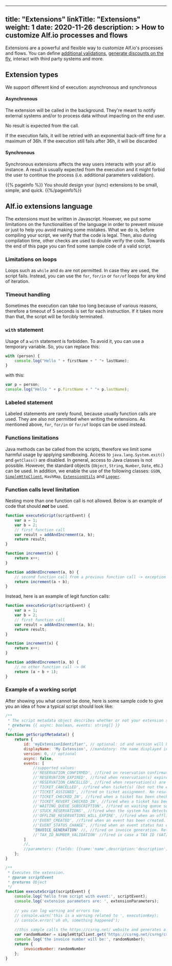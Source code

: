 
---
title: "Extensions"
linkTitle: "Extensions"
weight: 1
date: 2020-11-26
description: >
  How to customize Alf.io processes and flows
---

Extensions are a powerful and flexible way to customize Alf.io's processes and flows. You can define [additional validations](./reference/reservation/#reservation-validation), [generate discounts on the fly](./reference/reservation/#dynamic-discount-application), interact with third party systems and more.

## Extension types

We support different kind of execution: asynchronous and synchronous

#### Asynchronous
The extension will be called in the background. They're meant to notify external systems and/or to process data without impacting on the end user.

No result is expected from the call.

If the execution fails, it will be retried with an exponential back-off time for a maximum of 36h.
If the execution still fails after 36h, it will be discarded

#### Synchronous

Synchronous extensions affects the way users interacts with your alf.io instance. A result is usually expected from the execution and it might forbid the user to continue the process (i.e. additional parameters validation).

{{% pageinfo %}}
You should design your (sync) extensions to be small, simple, and quick.
{{%/pageinfo%}}

## Alf.io extensions language

The extensions must be written in Javascript. However, we put some limitations on the functionalities of the language 
in order to prevent misuse or just to help you avoid making some mistakes. What we do is, before compiling your script, 
we verify that the code is legal. Then, also during compilation time, other checks are used to double verify the code.
Towards the end of this page you can find some sample code of a valid script.

### Limitations on loops

Loops such as `while` and `do` are not permitted. In case they are used, the script fails. Instead, you can use 
the `for`, `for/in` or `for/of` loops for any kind of iteration.

### Timeout handling

Sometimes the execution can take too long because of various reasons, therefore a timeout of 5 seconds is set for
each instruction. If it takes more than that, the script will be forcibly terminated.

### `with` statement

Usage of a `with` statement is forbidden. To avoid it, you can use a temporary variable. So, you can replace this:
```javascript
with (person) {
    console.log("Hello " + firstName + " "+ lastName);
}
```
with this:
```javascript
var p = person;
console.log("Hello " + p.firstName + " "+ p.lastName);
```
### Labeled statement

Labeled statements are rarely found, because usually function calls are used. They are also not permitted when writing 
the extensions. As mentioned above, `for`, `for/in` or `for/of` loops can be used instead.

### Functions limitations

Java methods can be called from the scripts, therefore we limit some harmful usage by applying sandboxing. Access to
`java.lang.System.exit()` and `getClass()` are disabled. In general, access to Java classes is not possible. However,
the standard objects (`Object`, `String`, `Number`, `Date`, etc.) can be used. In addition, we enable the use of
the following classes: `GSON`, [`SimpleHttpClient`](https://github.com/alfio-event/alf.io/blob/master/src/main/java/alfio/extension/SimpleHttpClient.java),
 `HashMap`, [`ExtensionUtils`]( https://github.com/alfio-event/alf.io/blob/master/src/main/java/alfio/extension/ExtensionUtils.java) 
 and [`Logger`](https://logging.apache.org/log4j/2.x/log4j-api/apidocs/org/apache/logging/log4j/Logger.html).


### Function calls level limitation

Nesting more than one function call is not allowed. Below is an example of code that should ***not*** be used. 
```javascript
function executeScript(scriptEvent) {
    var a = 1;
    var b = 2;
    // first function call
    var result = addAndIncrement(a, b);
    return result;
}

function increment(x) {
    return x++;
}

function addAndIncrement(a, b) {
    // second function call from a previous function call -> exception
    return increment(a + b);
}
```
Instead, here is an example of legit function calls:
```javascript
function executeScript(scriptEvent) {
    var a = 1;
    var b = 2;
    // first function call
    var result = addAndIncrement(a, b);
    return result;
}

function increment(x) {
    return x++;
}

function addAndIncrement(a, b) {
    // no other function call -> OK
    return (a + b + 1);
}
```

### Example of a working script

After showing you what cannot be done, here is some sample code to give you an idea of how a typical script should look like: 
```javascript
/**
 * The script metadata object describes whether or not your extension should be invoked asynchronously, and which events it supports
 * @returns {{ async: boolean, events: string[] }}
 */
function getScriptMetadata() {
    return {
        id: 'myExtensionIdentifier', // optional: id and version will be used later as a mechanism for checking if the script has a newer version
        displayName: 'My Extension', //mandatory: the name displayed in the configuration page
        version: 0, // optional
        async: false,
        events: [
            //supported values:
            //'RESERVATION_CONFIRMED', //fired on reservation confirmation. No results expected.
            //'RESERVATION_EXPIRED', //fired when reservation(s) expired
            //'RESERVATION_CANCELLED', //fired when reservation(s) are cancelled
            //'TICKET_CANCELLED', //fired when ticket(s) (but not the entire reservation) are cancelled
            //'TICKET_ASSIGNED', //fired on ticket assignment. No results expected.
            //'TICKET_CHECKED_IN', //fired when a ticket has been checked in. No results expected.
            //'TICKET_REVERT_CHECKED_IN', //fired when a ticket has been reverted from the checked in status. No results expected.
            //'WAITING_QUEUE_SUBSCRIPTION', //fired on waiting queue subscription. No results expected.
            //'STUCK_RESERVATIONS', //fired when the system has detected stuck reservations. No results expected.
            //'OFFLINE_RESERVATIONS_WILL_EXPIRE', //fired when an offline reservation will expire. No results expected.
            //'EVENT_CREATED', //fired when an event has been created. Return boolean for synchronous variant, no results expected for the asynchronous one.
            //'EVENT_STATUS_CHANGE', //fired when an event status has changed (normally, from DRAFT to PUBLIC). Return boolean for synchronous variant, no results expected for the asynchronous one.
            'INVOICE_GENERATION' //, //fired on invoice generation. Returns the invoice model.
            //'TAX_ID_NUMBER_VALIDATION' //fired in case a TAX ID (VAT/GST) Number has to be formally validated
        ]
        //,
        //parameters: {fields: [{name:'name',description:'description',type:'TEXT',required:true}], configurationLevels: ['SYSTEM', 'ORGANIZATION', 'EVENT']} //parameters
    };
}

/**
 * Executes the extension.
 * @param scriptEvent
 * @returns Object
 */
function executeScript(scriptEvent) {
    console.log('hello from script with event:', scriptEvent);
    console.log('extension parameters are: ', extensionParameters);
    
    // you can log warning and errors too
    // console.warn('this is a warning related to ', executionKey);
    // console.error('uh oh, something happened');
    
    //this sample calls the https://csrng.net/ website and generates a random invoice number
    var randomNumber = simpleHttpClient.get('https://csrng.net/csrng/csrng.php?min=0&max=100').getJsonBody()[0].random;
    console.log('the invoice number will be:', randomNumber);
    return {
        invoiceNumber: randomNumber
    };
}
```
